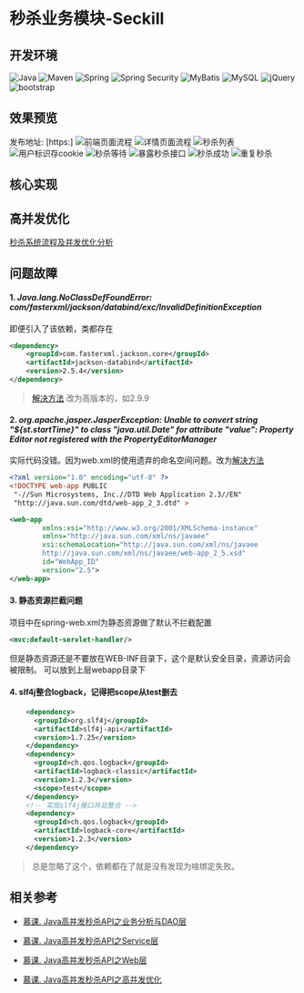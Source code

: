 # 秒杀业务模块-Seckill

## 开发环境
![Java](https://img.shields.io/badge/Java-1.8-green.svg) 
![Maven](https://img.shields.io/badge/Maven-3.5-orange.svg)
![Spring](https://img.shields.io/badge/Spring-5.1-green.svg)
![Spring Security](https://img.shields.io/badge/SpringMVC-5.1-color.svg)
![MyBatis](https://img.shields.io/badge/MyBatis-3.5-red.svg)
![MySQL](https://img.shields.io/badge/MySQL-8.0-blue.svg)
![jQuery](https://img.shields.io/badge/jQuery-3.3-brown.svg)
![bootstrap](https://img.shields.io/badge/Bootstrap-3.3-purple.svg)

## 效果预览
发布地址:  [https:]
![前端页面流程](https://i.loli.net/2019/07/20/5d33174b8598e44118.png)
![详情页面流程](https://i.loli.net/2019/07/20/5d33174b92e6928405.png)
![秒杀列表](https://i.loli.net/2019/07/20/5d33174b9b1a857153.png)
![用户标识存cookie](https://i.loli.net/2019/07/20/5d33174b4524e59471.png)
![秒杀等待](https://i.loli.net/2019/07/20/5d3318424464658160.png)
![暴露秒杀接口](https://i.loli.net/2019/07/20/5d33174b57e6d99135.png)
![秒杀成功](https://i.loli.net/2019/07/20/5d33174b6eefc24457.png)
![重复秒杀](https://i.loli.net/2019/07/20/5d33174b7874972399.png)


## 核心实现


## 高并发优化
[秒杀系统流程及并发优化分析](https://cglzwz.xyz/2019/07/19/jia-gou/miao-sha-xi-tong-liu-cheng-ji-bing-fa-you-hua-fen-xi/#toc-heading-10)

## 问题故障
#### 1. *Java.lang.NoClassDefFoundError: com/fasterxml/jackson/databind/exc/InvalidDefinitionException*
即便引入了该依赖，类都存在
```xml
<dependency>
    <groupId>com.fasterxml.jackson.core</groupId>
    <artifactId>jackson-databind</artifactId>
    <version>2.5.4</version>
</dependency>
```
>[解决方法](https://stackoverflow.com/questions/44718345/java-lang-noclassdeffounderror-com-fasterxml-jackson-databind-exc-invaliddefini)
改为高版本的，如2.9.9

#### 2. *org.apache.jasper.JasperException: Unable to convert string "${st.startTime}" to class "java.util.Date" for attribute "value": Property Editor not registered with the PropertyEditorManager*
实际代码没错。因为web.xml的<webapp>使用遗弃的命名空间问题。改为[解决方法](http://ykushch.net/jstl-fmtformatdate/)
```xml
<?xml version="1.0" encoding="utf-8" ?>
<!DOCTYPE web-app PUBLIC
 "-//Sun Microsystems, Inc.//DTD Web Application 2.3//EN"
 "http://java.sun.com/dtd/web-app_2_3.dtd" >

<web-app
        xmlns:xsi="http://www.w3.org/2001/XMLSchema-instance"
        xmlns="http://java.sun.com/xml/ns/javaee"
        xsi:schemaLocation="http://java.sun.com/xml/ns/javaee
        http://java.sun.com/xml/ns/javaee/web-app_2_5.xsd"
        id="WebApp_ID"
        version="2.5">
</web-app>
```
#### 3. 静态资源拦截问题  
项目中在spring-web.xml为静态资源做了默认不拦截配置  
```xml
<mvc:default-servlet-handler/>
```
但是静态资源还是不要放在WEB-INF目录下，这个是默认安全目录，资源访问会被限制。
可以放到上层webapp目录下

#### 4. slf4j整合logback，记得把scope从test删去
```xml
    <dependency>
      <groupId>org.slf4j</groupId>
      <artifactId>slf4j-api</artifactId>
      <version>1.7.25</version>
    </dependency>
    <dependency>
      <groupId>ch.qos.logback</groupId>
      <artifactId>logback-classic</artifactId>
      <version>1.2.3</version>
      <scope>test</scope>
    </dependency>
    <!-- 实现slf4j接口并且整合 -->
    <dependency>
      <groupId>ch.qos.logback</groupId>
      <artifactId>logback-core</artifactId>
      <version>1.2.3</version>
    </dependency>
```
>总是忽略了这个，依赖都在了就是没有发现为啥绑定失败。  


## 相关参考
* [慕课. Java高并发秒杀API之业务分析与DAO层](https://www.imooc.com/learn/587)  

* [慕课. Java高并发秒杀API之Service层](https://www.imooc.com/learn/631)  

* [慕课. Java高并发秒杀API之Web层](https://www.imooc.com/learn/630)  

* [慕课. Java高并发秒杀API之高并发优化](https://www.imooc.com/learn/632)